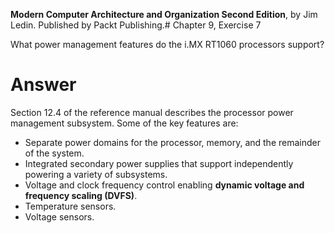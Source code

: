 __Modern Computer Architecture and Organization Second Edition__, by Jim Ledin. Published by Packt Publishing.# Chapter 9, Exercise 7

What power management features do the i.MX RT1060 processors support?

# Answer
Section 12.4 of the reference manual describes the processor power management subsystem. Some of the key features are:
* Separate power domains for the processor, memory, and the remainder of the system.
* Integrated secondary power supplies that support independently powering a variety of subsystems.
* Voltage and clock frequency control enabling **dynamic voltage and frequency scaling (DVFS)**.
* Temperature sensors.
* Voltage sensors.
